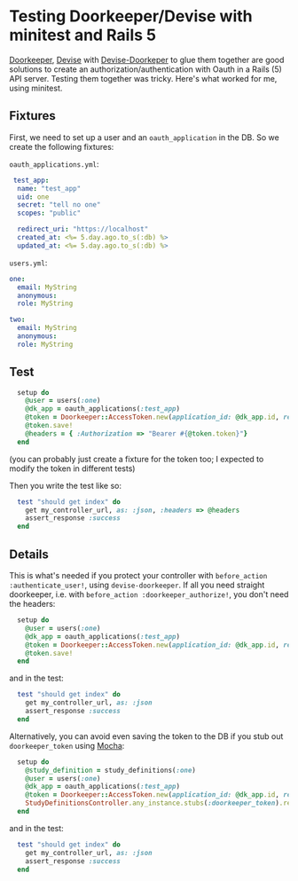 
# Testing Doorkeeper/Devise with minitest and Rails 5

[Doorkeeper](https://github.com/doorkeeper-gem/doorkeeper), [Devise](https://github.com/plataformatec/devise) with [Devise-Doorkeper](https://github.com/betterup/devise-doorkeeper/) to glue them together are good solutions to create an authorization/authentication with Oauth in a Rails (5) API server.  Testing them together was tricky.  Here's what worked for me, using minitest.

## Fixtures

First, we need to set up a user and an `oauth_application` in the DB.  So we create the following fixtures:

`oauth_applications.yml`:
```yaml
 test_app:
  name: "test_app"
  uid: one
  secret: "tell no one"
  scopes: "public"

  redirect_uri: "https://localhost"
  created_at: <%= 5.day.ago.to_s(:db) %>
  updated_at: <%= 5.day.ago.to_s(:db) %>
  ```

`users.yml`:
```yaml
one:
  email: MyString
  anonymous: 
  role: MyString

two:
  email: MyString
  anonymous: 
  role: MyString
```

## Test

```ruby
  setup do
    @user = users(:one)
    @dk_app = oauth_applications(:test_app)
    @token = Doorkeeper::AccessToken.new(application_id: @dk_app.id, resource_owner_id: @user.id, expires_in: 2.hours, scopes: :public, created_at: 2.seconds.ago)
    @token.save!
    @headers = { :Authorization => "Bearer #{@token.token}"}
  end
```

(you can probably just create a fixture for the token too; I expected to modify the token in different tests)

Then you write the test like so:

```ruby
  test "should get index" do
    get my_controller_url, as: :json, :headers => @headers
    assert_response :success
  end
```

## Details

This is what's needed if you protect your controller with `before_action :authenticate_user!`, using `devise-doorkeeper`. If all you need straight doorkeeper, i.e. with `before_action :doorkeeper_authorize!`, you don't need the headers:

```ruby
  setup do
    @user = users(:one)
    @dk_app = oauth_applications(:test_app)
    @token = Doorkeeper::AccessToken.new(application_id: @dk_app.id, resource_owner_id: @user.id, expires_in: 2.hours, scopes: :public, created_at: 2.seconds.ago)
    @token.save!
  end
```

and in the test:

```ruby
  test "should get index" do
    get my_controller_url, as: :json
    assert_response :success
  end
```

Alternatively, you can avoid even saving the token to the DB if you stub out `doorkeeper_token` using [Mocha]():

```ruby
  setup do
    @study_definition = study_definitions(:one)
    @user = users(:one)
    @dk_app = oauth_applications(:test_app)
    @token = Doorkeeper::AccessToken.new(application_id: @dk_app.id, resource_owner_id: @user.id, expires_in: 2.hours, scopes: :public, created_at: 2.seconds.ago)
    StudyDefinitionsController.any_instance.stubs(:doorkeeper_token).returns(@token)
  end
```

and in the test:

```ruby
  test "should get index" do
    get my_controller_url, as: :json
    assert_response :success
  end
```


